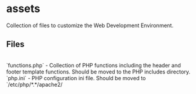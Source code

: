 # assets
Collection of files to customize the Web Development Environment.

## Files
<br>
`functions.php` - Collection of PHP functions including the header and footer template functions. Should be moved to the PHP includes directory.
<br>
`php.ini` - PHP configuration ini file. Should be moved to `/etc/php/*.*/apache2/
<br>
